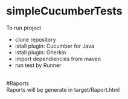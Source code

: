 # simpleCucumberTests
To run project <br>
<ul>
<li>clone repository</li>
<li>istall plugin: Cucumber for Java</li>
<li>istall plugin: Gherkin</li>
<li>import dependiencies from maven</li>
<li>run test by Runner</li>

</ul>
<br>
#Raports <br>
Raports will be generate in target/Raport.html
